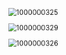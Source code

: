 ![1000000325](https://github.com/user-attachments/assets/f83acc0b-9f9d-4b96-b7dc-443a62a50520)

![1000000329](https://github.com/user-attachments/assets/be71953e-ed5e-4c51-b1e9-81a1cefeccaa)

![1000000326](https://github.com/user-attachments/assets/013c390a-91b4-43f6-b7cd-b4ec9ad86614)
